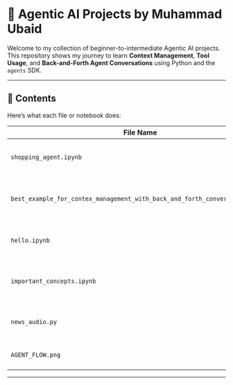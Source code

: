 # 🤖 Agentic AI Projects by Muhammad Ubaid

Welcome to my collection of beginner-to-intermediate Agentic AI projects.  
This repository shows my journey to learn **Context Management**, **Tool Usage**, and **Back-and-Forth Agent Conversations** using Python and the `agents` SDK.

---

## 📂 Contents

Here’s what each file or notebook does:

| File Name                                             | Purpose                                                                 |
|------------------------------------------------------|-------------------------------------------------------------------------|
| `shopping_agent.ipynb`                               | A terminal-based AI shopping assistant using context + tools           |
| `best_example_for_contex_management_with_back_and_forth_conversation.ipynb` | A complete example showing context update during conversation          |
| `hello.ipynb`                                        | Basic agent that greets user and responds with name + color            |
| `important_concepts.ipynb`                           | Notes and practice of key Agentic AI ideas like `RunContextWrapper`    |
| `news_audio.py`                                      | A script to convert news into audio (unrelated to agents)              |
| `AGENT_FLOW.png`                                     | Visual diagram of how the agent system works                           |

---
